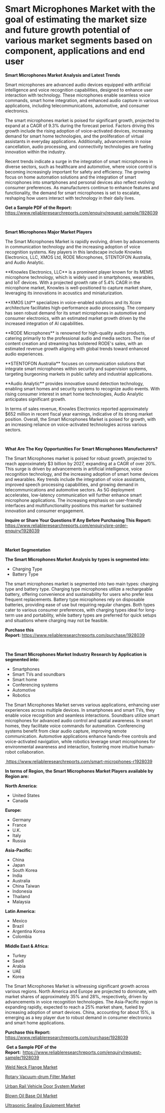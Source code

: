 <p><h1>Smart Microphones Market with the goal of estimating the market size and future growth potential of various market segments based on component, applications and end user</h1></p><p><strong>Smart Microphones Market Analysis and Latest Trends</strong></p>
<p><p>Smart microphones are advanced audio devices equipped with artificial intelligence and voice recognition capabilities, designed to enhance user interaction with technology. These microphones enable seamless voice commands, smart home integration, and enhanced audio capture in various applications, including telecommunications, automotive, and consumer electronics.</p><p>The smart microphones market is poised for significant growth, projected to expand at a CAGR of 9.3% during the forecast period. Factors driving this growth include the rising adoption of voice-activated devices, increasing demand for smart home technologies, and the proliferation of virtual assistants in everyday applications. Additionally, advancements in noise cancellation, audio processing, and connectivity technologies are fueling innovation within the industry.</p><p>Recent trends indicate a surge in the integration of smart microphones in diverse sectors, such as healthcare and automotive, where voice control is becoming increasingly important for safety and efficiency. The growing focus on home automation solutions and the integration of smart microphones into smartphones and personal devices also reflect evolving consumer preferences. As manufacturers continue to enhance features and functionality, the demand for smart microphones is set to escalate, reshaping how users interact with technology in their daily lives.</p></p>
<p><strong>Get a Sample PDF of the Report:&nbsp;</strong> <a href="https://www.reliableresearchreports.com/enquiry/request-sample/1928039?utm_campaign=11&utm_medium=2&utm_source=Github&utm_content=ia&utm_term=25102024&utm_id=smart-microphones">https://www.reliableresearchreports.com/enquiry/request-sample/1928039</a></p>
<p>&nbsp;</p>
<p><strong>Smart Microphones Major Market Players</strong></p>
<p><p>The Smart Microphones Market is rapidly evolving, driven by advancements in communication technology and the increasing adoption of voice recognition systems. Key players in this landscape include Knowles Electronics, LLC, XMOS Ltd, RODE Microphones, STENTOFON Australia, and Audio Analytic. </p><p>**Knowles Electronics, LLC** is a prominent player known for its MEMS microphone technology, which is widely used in smartphones, wearables, and IoT devices. With a projected growth rate of 5.4% CAGR in the microphone market, Knowles is well-positioned to capture market share, leveraging its innovations in acoustics and miniaturization.</p><p>**XMOS Ltd** specializes in voice-enabled solutions and its Xcore architecture facilitates high-performance audio processing. The company has seen robust demand for its smart microphones in automotive and consumer electronics, with an estimated market growth driven by the increased integration of AI capabilities.</p><p>**RODE Microphones** is renowned for high-quality audio products, catering primarily to the professional audio and media sectors. The rise of content creation and streaming has bolstered RODE's sales, with an estimated revenue growth aligning with global trends toward enhanced audio experiences.</p><p>**STENTOFON Australia** focuses on communication solutions that integrate smart microphones within security and supervision systems, targeting burgeoning markets in public safety and industrial applications.</p><p>**Audio Analytic** provides innovative sound detection technology, enabling smart homes and security systems to recognize audio events. With rising consumer interest in smart home technologies, Audio Analytic anticipates significant growth.</p><p>In terms of sales revenue, Knowles Electronics reported approximately $652 million in recent fiscal year earnings, indicative of its strong market position. Overall, the Smart Microphones Market is poised for growth, with an increasing reliance on voice-activated technologies across various sectors.</p></p>
<p>&nbsp;</p>
<p><strong>What Are The Key Opportunities For Smart Microphones Manufacturers?</strong></p>
<p><p>The Smart Microphones market is poised for robust growth, projected to reach approximately $3 billion by 2027, expanding at a CAGR of over 20%. This surge is driven by advancements in artificial intelligence, voice recognition technology, and the increasing adoption of smart home devices and wearables. Key trends include the integration of voice assistants, improved speech processing capabilities, and growing demand in telecommunications and automotive sectors. As 5G deployment accelerates, low-latency communication will further enhance smart microphone applications. The increasing emphasis on user-friendly interfaces and multifunctionality positions this market for sustained innovation and consumer engagement.</p></p>
<p><strong>Inquire or Share Your Questions If Any Before Purchasing This Report:</strong> <a href="https://www.reliableresearchreports.com/enquiry/pre-order-enquiry/1928039?utm_campaign=11&utm_medium=2&utm_source=Github&utm_content=ia&utm_term=25102024&utm_id=smart-microphones">https://www.reliableresearchreports.com/enquiry/pre-order-enquiry/1928039</a></p>
<p>&nbsp;</p>
<p><strong>Market Segmentation</strong></p>
<p><strong>The Smart Microphones Market Analysis by types is segmented into:</strong></p>
<p><ul><li>Charging Type</li><li>Battery Type</li></ul></p>
<p><p>The smart microphones market is segmented into two main types: charging type and battery type. Charging type microphones utilize a rechargeable battery, offering convenience and sustainability for users who prefer less frequent replacements. Battery type microphones rely on disposable batteries, providing ease of use but requiring regular changes. Both types cater to various consumer preferences, with charging types ideal for long-term use and portability, while battery types are preferred for quick setups and situations where charging may not be feasible.</p></p>
<p><strong>Purchase this Report:&nbsp;</strong><a href="https://www.reliableresearchreports.com/purchase/1928039?utm_campaign=11&utm_medium=2&utm_source=Github&utm_content=ia&utm_term=25102024&utm_id=smart-microphones">https://www.reliableresearchreports.com/purchase/1928039</a></p>
<p>&nbsp;</p>
<p><strong>The Smart Microphones Market Industry Research by Application is segmented into:</strong></p>
<p><ul><li>Smartphones</li><li>Smart TVs and soundbars</li><li>Smart home</li><li>Conferencing systems</li><li>Automotive</li><li>Robotics</li></ul></p>
<p><p>The Smart Microphones Market serves various applications, enhancing user experiences across multiple devices. In smartphones and smart TVs, they enable voice recognition and seamless interactions. Soundbars utilize smart microphones for advanced audio control and spatial awareness. In smart homes, they facilitate voice commands for automation. Conferencing systems benefit from clear audio capture, improving remote communication. Automotive applications enhance hands-free controls and voice-activated navigation, while robotics leverage smart microphones for environmental awareness and interaction, fostering more intuitive human-robot collaboration.</p></p>
<p><a href="https://www.reliableresearchreports.com/smart-microphones-r1928039?utm_campaign=11&utm_medium=2&utm_source=Github&utm_content=ia&utm_term=25102024&utm_id=smart-microphones">&nbsp;https://www.reliableresearchreports.com/smart-microphones-r1928039</a></p>
<p><strong>In terms of Region, the Smart Microphones Market Players available by Region are:</strong></p>
<p>
    <p> <strong> North America: </strong>
        <ul>
            <li>United States</li>
            <li>Canada</li>
        </ul>
        </p> 
    <p> <strong> Europe: </strong>
        <ul>
            <li>Germany</li>
            <li>France</li>
            <li>U.K.</li>
            <li>Italy</li>
            <li>Russia</li>
        </ul>
        </p> 
    <p> <strong> Asia-Pacific: </strong>
        <ul>
            <li>China</li>
            <li>Japan</li>
            <li>South Korea</li>
            <li>India</li>
            <li>Australia</li>
            <li>China Taiwan</li>
            <li>Indonesia</li>
            <li>Thailand</li>
            <li>Malaysia</li>
        </ul>
        </p> 
    <p> <strong> Latin America: </strong>
        <ul>
            <li>Mexico</li>
            <li>Brazil</li>
            <li>Argentina Korea</li>
            <li>Colombia</li>
        </ul>
        </p> 
    <p> <strong> Middle East & Africa: </strong>
        <ul>
            <li>Turkey</li>
            <li>Saudi</li>
            <li>Arabia</li>
            <li>UAE</li>
            <li>Korea</li>
        </ul>
    </p>
    </p>
<p><p>The Smart Microphones Market is witnessing significant growth across various regions. North America and Europe are projected to dominate, with market shares of approximately 35% and 28%, respectively, driven by advancements in voice recognition technologies. The Asia-Pacific region is expanding rapidly, expected to reach a 25% market share, fueled by increasing adoption of smart devices. China, accounting for about 15%, is emerging as a key player due to robust demand in consumer electronics and smart home applications.</p></p>
<p><strong>Purchase this Report: </strong><a href="https://www.reliableresearchreports.com/purchase/1928039?utm_campaign=11&utm_medium=2&utm_source=Github&utm_content=ia&utm_term=25102024&utm_id=smart-microphones">https://www.reliableresearchreports.com/purchase/1928039</a></p>
<p>&nbsp;<strong>Get a Sample PDF of the Report:&nbsp;&nbsp;</strong><a href="https://www.reliableresearchreports.com/enquiry/request-sample/1928039?utm_campaign=11&utm_medium=2&utm_source=Github&utm_content=ia&utm_term=25102024&utm_id=smart-microphones">https://www.reliableresearchreports.com/enquiry/request-sample/1928039</a></p>
<p><strong></strong></p>
<p><p><a href="https://issuu.com/reportprime-2/docs/weld-neck-flange-market-size-2030.p_e3c3e9c08ea976?utm_campaign=11&utm_medium=2&utm_source=Github&utm_content=ia&utm_term=25102024&utm_id=smart-microphones">Weld Neck Flange Market</a></p><p><a href="https://www.linkedin.com/pulse/insights-rotary-vacuum-drum-filter-industry-market-financial-status-383wc?utm_campaign=11&utm_medium=2&utm_source=Github&utm_content=ia&utm_term=25102024&utm_id=smart-microphones">Rotary Vacuum-drum Filter Market</a></p><p><a href="https://github.com/ambertqocronceb/Market-Research-Report-List-1/blob/main/urban-rail-vehicle-door-system-market.md?utm_campaign=11&utm_medium=2&utm_source=Github&utm_content=ia&utm_term=25102024&utm_id=smart-microphones">Urban Rail Vehicle Door System Market</a></p><p><a href="https://www.linkedin.com/pulse/emerging-opportunities-challenges-global-blown-oil-base-market-yms1c?utm_campaign=11&utm_medium=2&utm_source=Github&utm_content=ia&utm_term=25102024&utm_id=smart-microphones">Blown Oil Base Oil Market</a></p><p><a href="https://issuu.com/reportprime-2/docs/ultrasonic-sealing-equipment-market_5b30d7e94c6096?utm_campaign=11&utm_medium=2&utm_source=Github&utm_content=ia&utm_term=25102024&utm_id=smart-microphones">Ultrasonic Sealing Equipment Market</a></p></p>